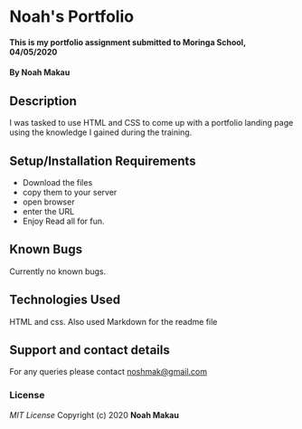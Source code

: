 # Noah's Portfolio
#### This is my portfolio assignment submitted to Moringa School, 04/05/2020
#### By **Noah Makau**
## Description
I was tasked to use HTML and CSS to come up with a portfolio landing page using the knowledge I gained during the training.
## Setup/Installation Requirements
* Download the files
* copy them to your server
* open browser
* enter the URL
* Enjoy
Read all for fun.
## Known Bugs
Currently no known bugs.
## Technologies Used
HTML and css. Also used Markdown for the readme file
## Support and contact details
For any queries please contact noshmak@gmail.com
### License
*MIT License*
Copyright (c) 2020 **Noah Makau**
